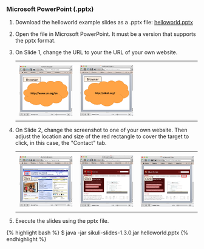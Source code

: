 
### Microsoft PowerPoint (.pptx)

1. Download the helloworld example slides as a .pptx file: [helloworld.pptx](https://docs.google.com/feeds/download/presentations/Export?id=1w48gExh5oLIT0J8xYXR1RxpqTrZTXJC8OR4UXxShTQ8&&exportFormat=pptx)
2. Open the file in Microsoft PowerPoint. It must be a version that supports the pptx format.
3. On Slide 1, change the URL to your the URL of your own website.

   <table>
	<tr>
		<td style="padding:10px" width="30%"><img class="img-polaroid" src="/img/powerpoint_slide1.png"/></td>
		<td style="padding:10px" width="30%"><img class="img-polaroid" src="/img/powerpoint_change_url.png"/></td>			
		<td style="padding:10px" width="30%"></td>
	</tr>
   </table>

4. On Slide 2, change the screenshot to one of your own website. Then adjust the location and size of the red rectangle to cover the target
   to click, in this case, the "Contact" tab.

   <table>
	<tr>
		<td style="padding:10px" width="30%"><img class="img-polaroid" src="/img/powerpoint_slide2.png"/></td>
		<td style="padding:10px" width="30%"><img class="img-polaroid" src="/img/powerpoint_change_screenshot.png"/></td>			
		<td style="padding:10px" width="30%"><img class="img-polaroid" src="/img/powerpoint_adjust_box.png"/></td>
	</tr>
   </table>

5. Execute the slides using the pptx file.

{% highlight bash %}
$ java -jar sikuli-slides-1.3.0.jar helloworld.pptx 
{% endhighlight %}




